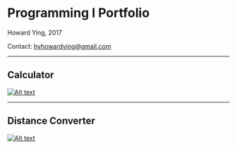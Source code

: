 # Programming I Portfolio
Howard Ying, 2017 

Contact: hyhowardying@gmail.com

---
## Calculator
[![Alt text](https://howardying.github.io/Programming1Portfolio/Images/calculator.PNG "Calculator")](https://howardying.github.io/Programming1Portfolio/calculator)

---
## Distance Converter
[![Alt text](https://howardying.github.io/Programming1Portfolio/Images/distConvert.png "Distance Converter")](https://howardying.github.io/Programming1Portfolio/distanceConverter)
